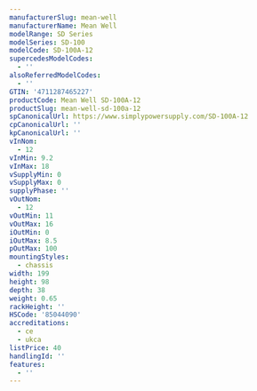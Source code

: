 ```yaml
---
manufacturerSlug: mean-well
manufacturerName: Mean Well
modelRange: SD Series
modelSeries: SD-100
modelCode: SD-100A-12
supercedesModelCodes:
  - ''
alsoReferredModelCodes:
  - ''
GTIN: '4711287465227'
productCode: Mean Well SD-100A-12
productSlug: mean-well-sd-100a-12
spCanonicalUrl: https://www.simplypowersupply.com/SD-100A-12
cpCanonicalUrl: ''
kpCanonicalUrl: ''
vInNom:
  - 12
vInMin: 9.2
vInMax: 18
vSupplyMin: 0
vSupplyMax: 0
supplyPhase: ''
vOutNom:
  - 12
vOutMin: 11
vOutMax: 16
iOutMin: 0
iOutMax: 8.5
pOutMax: 100
mountingStyles:
  - chassis
width: 199
height: 98
depth: 38
weight: 0.65
rackHeight: ''
HSCode: '85044090'
accreditations:
  - ce
  - ukca
listPrice: 40
handlingId: ''
features:
  - ''
---
```

